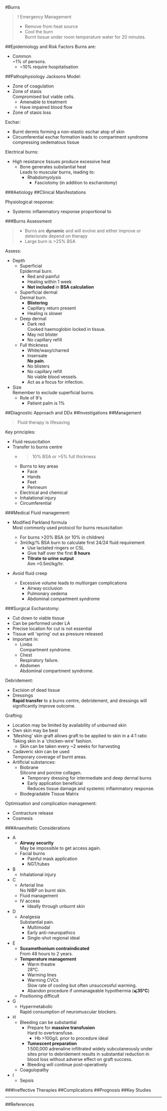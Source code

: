 #Burns


>! Emergency Management
>* Remove from heat source
>* Cool the burn  
>Burnt tissue under room temperature water for 20 minutes.

##Epidemiology and Risk Factors
Burns are:
* Common  
~1% of persons.
	* ~10% require hospitalisation

##Pathophysiology
Jacksons Model:
* Zone of coagulation
* Zone of stasis  
Compromised but viable cells.
	* Amenable to treatment
	* Have impaired blood flow
* Zone of stasis loss


Eschar:
* Burnt dermis forming a non-elastic eschar atop of skin
* Circumferential eschar formation leads to compartment syndrome compressing oedematous tissue

Electrical burns:
* High resistance tissues produce excessive heat
	* Bone generates substantial heat  
	Leads to muscular burns, leading to:
		* Rhabdomyolysis
			* Fasciotomy (in addition to escharotomy)


###Aetiology
##Clinical Manifestations

Physiological response:
* Systemic inflammatory response proportional to 

###Burns Assessment
> * Burns are **dynamic** and will evolve and either improve or deteriorate depend on therapy
> * Large burn is >25% BSA

Assess:
* Depth
	* Superficial  
	Epidermal burn.
		* Red and painful
		* Healing within 1 week
		* **Not included** in **BSA calculation**
	* Superficial dermal  
	Dermal burn.
		* **Blistering**
		* Capillary return present
		* Healing is slower
	* Deep dermal
		* Dark red  
		Cooked haemoglobin locked in tissue.
		* May not blister
		* No capillary refill
	* Full thickness
		* White/waxy/charred
		* Insensate  
		**No pain**.
		* No blisters
		* No capillary refill  
		No viable blood vessels.
		* Act as a focus for infection.
* Size  
Remember to exclude superficial burns.
	* Rule of 9's
		* Patient palm is 1%


##Diagnostic Approach and DDx
##Investigations
##Management
> Fluid therapy is lifesaving

Key principles:
* Fluid resuscitation
* Transfer to burns centre
	* >10% BSA or >5% full thickness
	* Burns to key areas
		* Face
		* Hands
		* Feet
		* Perineum
	* Electrical and chemical
	* Inhalational injury
	* Circumferential

###Medical
Fluid management:
* Modified Parkland formula  
Most commonly used protocol for burns resuscitation
	* For burns >20% BSA (or 10% in children)
	* 3ml/kg/% BSA burn to calculate first 24/24 fluid requirement
		* Use lactated ringers or CSL
		* Give half over the first **8 hours**
		* **Titrate to urine output**  
		Aim >0.5ml/kg/hr.


* Avoid fluid creep  
	* Excessive volume leads to multiorgan complications
		* Airway occlusion
		* Pulmonary oedema
		* Abdominal compartment syndrome

###Surgical
Escharotomy:
* Cut down to viable tissue
* Can be performed under LA
* Precise location for cut is not essential
* Tissue will 'spring' out as pressure released
* Important in:
	* Limbs  
	Compartment syndrome.
	* Chest  
	Respiratory failure.
	* Abdomen  
	Abdominal compartment syndrome.


Debridement:
* Excision of dead tissue
* Dressings  
**Rapid transfer** to a burns centre, debridement, and dressings will significantly improve outcome.

Grafting:
* Location may be limited by availability of unburned skin
* Own skin may be best
* 'Meshing' skin graft allows graft to be applied to skin in a 4:1 ratio  
Taking skin in a 'chicken-wire' fashion.
	* Skin can be taken every ~2 weeks for harvesting
* Cadaveric skin can be used  
Temporary coverage of burnt areas.
* Artificial substances:
	* Biobrane  
	Silicone and porcine collagen.
		* Temporary dressing for intermediate and deep dermal burns
		* Early application beneficial  
		Reduces tissue damage and systemic inflammatory response.
	* Biodegradable Tissue Matrix


Optimisation and complication management:
* Contracture release
* Cosmesis

###Anaesthetic Considerations
* A
	* **Airway security**  
	May be impossible to get access again.
	* Facial burns
		* Painful mask application
		* NGT/tubes
* B
	* Inhalational injury
* C
	* Arterial line  
	No NIBP on burnt skin.
	* Fluid management
	* IV access
		* Ideally through unburnt skin
* D
	* Analgesia  
	Substantial pain.
		* Multimodal
		* Early anti-neuropathics
		* Single-shot regional ideal
* E
	* **Suxamethonium contraindicated**  
	From 48 hours to 2 years.
	* **Temperature management**
		* Warm theatre  
		28°C.
		* Warming lines
		* Warming CVCs  
		Slow rate of cooling but often unsuccessful warming.
		* Abandon procedure if unmanageable hypothermia (**⩽35°C**)
	* Positioning difficult
* G
	* Hypermetabolic  
	Rapid consumption of neuromuscular blockers.
* H
	* Bleeding can be substantial  
		* Prepare for **massive transfusion**  
		Hard to overtransfuse.
			* Hb >100g/L prior to procedure ideal
		* **Tumescent preparation**  
		1:500,000 adrenaline infiltrated widely subcutaneously under sites prior to debridement results in substantial reduction in blood loss without adverse effect on graft success.
		* Bleeding will continue post-operatively
	* Coagulopathy
* I
	* Sepsis

###Ineffective Therapies
##Complications
##Prognosis
##Key Studies

---
##References